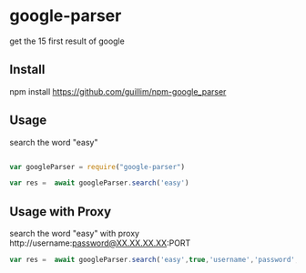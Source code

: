 # google-parser

get the 15 first result of google

## Install

npm install https://github.com/guillim/npm-google_parser

## Usage
search the word "easy"

```javascript

var googleParser = require("google-parser")

var res =  await googleParser.search('easy')
```



## Usage with Proxy
search the word "easy" with proxy http://username:password@XX.XX.XX.XX:PORT
```javascript
var res =  await googleParser.search('easy',true,'username','password','ip','port')
```
